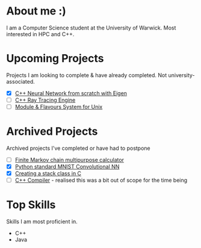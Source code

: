 # About me :)
I am a Computer Science student at the University of Warwick. Most interested in HPC and C++.

# Upcoming Projects
Projects I am looking to complete & have already completed. Not university-associated.
 - [X] [C++ Neural Network from scratch with Eigen](https://github.com/a1exxd0/HaDoLibrary)
 - [ ] [C++ Ray Tracing Engine](https://github.com/a1exxd0/ray-tracing-engine)
 - [ ] [Module & Flavours System for Unix](https://github.com/a1exxd0/scc-modules)

# Archived Projects
Archived projects I've completed or have had to postpone
 - [ ] [Finite Markov chain multipurpose calculator](https://github.com/a1exxd0/FiniteMarkovChains)
 - [X] [Python standard MNIST Convolutional NN](https://github.com/a1exxd0/PythonConvolutional)
 - [X] [Creating a stack class in C](https://github.com/a1exxd0/CreateClassInC/tree/main/IntegerStack)
 - [ ] [C++ Compiler](https://github.com/a1exxd0/CPPCompiler/) - realised this was a bit out of scope for the time being

# Top Skills
Skills I am most proficient in.
 - C++
 - Java

